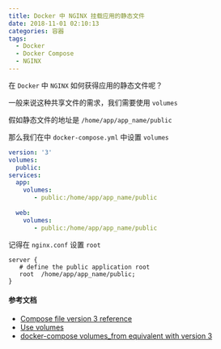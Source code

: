 ```yaml
---
title: Docker 中 NGINX 挂载应用的静态文件
date: 2018-11-01 02:10:13
categories: 容器
tags:
  - Docker
  - Docker Compose
  - NGINX
---
```

在 `Docker` 中 `NGINX` 如何获得应用的静态文件呢？

一般来说这种共享文件的需求，我们需要使用 `volumes`

假如静态文件的地址是 `/home/app/app_name/public`

那么我们在中 `docker-compose.yml` 中设置 `volumes`

```yaml
version: '3'
volumes:  
  public: 
services:  
  app:    
    volumes:      
       - public:/home/app/app_name/public
 
  web:    
    volumes:      
       - public:/home/app/app_name/public
```

记得在 `nginx.conf` 设置 `root`

```nginx
server {  
   # define the public application root  
   root  /home/app/app_name/public; 
}
```

#### 参考文档
- [Compose file version 3 reference](https://docs.docker.com/compose/compose-file/#volumes)
- [Use volumes](https://docs.docker.com/storage/volumes/#start-a-container-with-a-volume)
- [docker-compose volumes_from equivalent with version 3](https://stackoverflow.com/questions/42232051/docker-compose-volumes-from-equivalent-with-version-3)